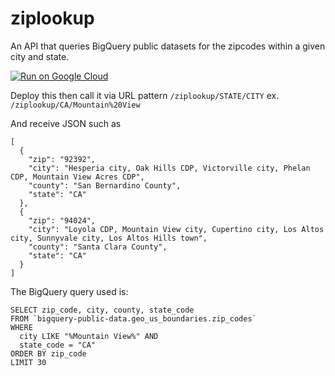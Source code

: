 # ziplookup


An API that queries BigQuery public datasets for the zipcodes within a given city and state.

[![Run on Google Cloud](https://deploy.cloud.run/button.svg)](https://deploy.cloud.run?dir=ziplookup)


Deploy this then call it via URL pattern `/ziplookup/STATE/CITY` ex. `/ziplookup/CA/Mountain%20View`

And receive JSON such as

```
[
  {
    "zip": "92392",
    "city": "Hesperia city, Oak Hills CDP, Victorville city, Phelan CDP, Mountain View Acres CDP",
    "county": "San Bernardino County",
    "state": "CA"
  },
  {
    "zip": "94024",
    "city": "Loyola CDP, Mountain View city, Cupertino city, Los Altos city, Sunnyvale city, Los Altos Hills town",
    "county": "Santa Clara County",
    "state": "CA"
  }
]
```

The BigQuery query used is:


```
SELECT zip_code, city, county, state_code 
FROM `bigquery-public-data.geo_us_boundaries.zip_codes` 
WHERE 
  city LIKE "%Mountain View%" AND
  state_code = "CA"
ORDER BY zip_code
LIMIT 30
```